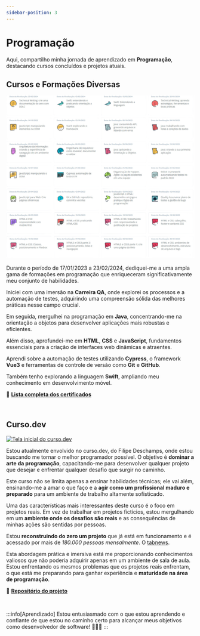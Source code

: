 ```yaml
---
sidebar-position: 3
---
```


# Programação
Aqui, compartilho minha jornada de aprendizado em **Programação**, destacando cursos concluídos e projetos atuais.

## Cursos e Formações Diversas

[![Lista de cursos realizados na Alura](/img/alura-courses.png)](https://www.alura.com.br)

Durante o período de 17/01/2023 a 23/02/2024, dediquei-me a uma ampla gama de formações em programação que enriqueceram significativamente meu conjunto de habilidades.

Iniciei com uma imersão na **Carreira QA**, onde explorei os processos e a automação de testes, adquirindo uma compreensão sólida das melhores práticas nesse campo crucial.

Em seguida, mergulhei na programação em **Java**, concentrando-me na orientação a objetos para desenvolver aplicações mais robustas e eficientes.

Além disso, aprofundei-me em **HTML**, **CSS** e **JavaScript**, fundamentos essenciais para a criação de interfaces web dinâmicas e atraentes.

Aprendi sobre a automação de testes utilizando **Cypress**, o framework **Vue3** e ferramentas de controle de versão como **Git** e **GitHub**.

Também tenho explorando a linguagem **Swift**, ampliando meu conhecimento em desenvolvimento móvel.


📜 **[Lista completa dos certificados](https://cursos.alura.com.br/user/eduesplinio/fullCertificate/a46c6293447c778e7bba1ab2c3b84933)**

<br/>


## Curso.dev

[![Tela inicial do curso.dev](/img/curso.dev.png)](https://curso.dev)

Estou atualmente envolvido no curso.dev, do Filipe Deschamps, onde estou buscando me tornar o melhor programador possível. O objetivo é **dominar a arte da programação**, capacitando-me para desenvolver qualquer projeto que desejar e enfrentar qualquer desafio que surgir no caminho.

Este curso não se limita apenas a ensinar habilidades técnicas; ele vai além, ensinando-me a amar o que faço e a **agir como um profissional maduro e preparado** para um ambiente de trabalho altamente sofisticado.

Uma das características mais interessantes deste curso é o foco em projetos reais. Em vez de trabalhar em projetos fictícios, estou mergulhando em um **ambiente onde os desafios são reais** e as consequências de minhas ações são sentidas por pessoas. 

Estou **reconstruindo do zero um projeto** que já está em funcionamento e é acessado por mais de *180.000 pessoas mensalmente*. O [tabnews](https://tabnews.com.br).

Esta abordagem prática e imersiva está me proporcionando conhecimentos valiosos que não poderia adquirir apenas em um ambiente de sala de aula. Estou enfrentando os mesmos problemas que os projetos reais enfrentam, o que está me preparando para ganhar experiência e **maturidade na área de programação**.

📁 [**Repositório do projeto**](https://github.com/eduesplinio/clone-tabnews)

<br/>

:::info[Aprendizado]
Estou entusiasmado com o que estou aprendendo e confiante de que estou no caminho certo para alcançar meus objetivos como desenvolvedor de software! 👨🏼‍💻
:::